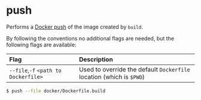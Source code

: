 # push

Performs a [Docker push](https://docs.docker.com/engine/reference/commandline/push/) of the image created by `build`.

By following the conventions no additional flags are needed, but the following flags are available:

|      Flag                       |                   Description                                       |
| :------------------------------ | :------------------------------------------------------------------ |
| `--file`,`-f` `<path to Dockerfile>`| Used to override the default `Dockerfile` location (which is `$PWD`)|

```sh
$ push --file docker/Dockerfile.build
```


